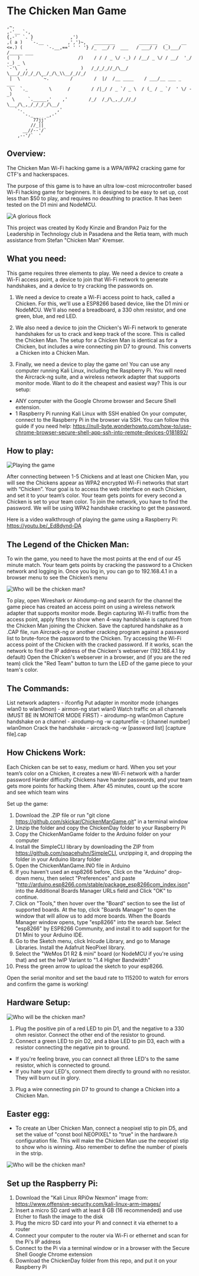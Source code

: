 The Chicken Man Game
======
    ,~.
    ,-'__ `-,
    {,-'  `. }              ,')
    ,( a )   `-.__         ,',')~,   ________         _______   _     __         
    <=.) (         `-.__,==' ' ' '} /_  __/ /  ___   / ___/ /  (_)___/ /_____ ___     
    (   )                      /)    / / / _ \/ -_) / /__/ _ \/ / __/  '_/ -_) _ \    
    `-'\   ,                    )   /_/_/_//_/\__/  \___/_//_/_/\__/_/\_\\__/_//_/    
     |  \        `~.        /        /  |/  /__ ____    / ___/__ ___ _  ___          
     \   `._        \      /        / /|_/ / _ `/ _ \  / (_ / _ `/  ' \/ -_)         
      \     `._____,'    ,'        /_/  /_/\_,_/_//_/  \___/\_,_/_/_/_/\__/          
       `-.             ,'
          `-._     _,-'
              77jj'
             //_||
          __//--'/`      
        ,--'/`  '

## Overview:

The Chicken Man Wi-Fi hacking game is a WPA/WPA2 cracking game for CTF's and hackerspaces.

The purpose of this game is to have an ultra low-cost microcontroller based Wi-Fi hacking game for beginners. It is designed to be easy to set up, cost less than $50 to play, and requires no deauthing to practice. It has been tested on the D1 mini and NodeMCU.

![A glorious flock](
https://media.giphy.com/media/XErcue5rxXKBdbw6u6/giphy.gif "PCC Hardware Setup")

This project was created by Kody Kinzie and Brandon Paiz for the Leadership in Technology club in Pasadena and the Retia team, with much assistance from Stefan "Chicken Man" Kremser. 


## What you need:

This game requires three elements to play. We need a device to create a Wi-Fi access point, a device to join that Wi-Fi network to generate handshakes, and a device to try cracking the passwords on.

1) We need a device to create a Wi-Fi access point to hack, called a Chicken. For this, we'll use a ESP8266 based device, like the D1 mini or NodeMCU. We'll also need a breadboard, a 330 ohm resistor, and one green, blue, and red LED.

2) We also need a device to join the Chicken's Wi-Fi network to generate handshakes for us to crack and keep track of the score. This is called the Chicken Man. The setup for a Chicken Man is identical as for a Chicken, but includes a wire connecting pin D7 to ground. This converts a Chicken into a Chicken Man.

3) Finally, we need a device to play the game on! You can use any computer running Kali Linux, including the Raspberry Pi. You will need the Aircrack-ng suite, and a wireless network adapter that supports monitor mode. Want to do it the cheapest and easiest way? This is our setup:
* ANY computer with the Google Chrome browser and Secure Shell extension.
* 1 Raspberry Pi running Kali Linux with SSH enabled
On your computer, connect to the Raspberry Pi in the browser via SSH. You can follow this guide if you need help: https://null-byte.wonderhowto.com/how-to/use-chrome-browser-secure-shell-app-ssh-into-remote-devices-0181892/

## How to play:

![Playing the game](https://i.imgur.com/uXYOqcX.jpg "The Chicken Man Game at PCC!")

After connecting between 1-5 Chickens and at least one Chicken Man, you will see the Chickens appear as WPA2 encrypted Wi-Fi networks that start with “Chicken”.
Your goal is to access the web interface on each Chicken, and set it to your team’s color.
Your team gets points for every second a Chicken is set to your team color.
To join the network, you have to find the password. We will be using WPA2 handshake cracking to get the password.

Here is a video walkthrough of playing the game using a Raspberry Pi: https://youtu.be/_Ed8dynd-DA

## The Legend of the Chicken Man:

To win the game, you need to have the most points at the end of our 45 minute match.
Your team gets points by cracking the password to a Chicken network and logging in. Once you log in, you can go to 192.168.4.1 in a browser menu to see the Chicken’s menu

![Who will be the chicken man?](https://i.imgur.com/CWArhK1.jpg "Set your team color!")

To play, open Wireshark or Airodump-ng and search for the channel the game piece has created an access point on using a wireless network adapter that supports monitor mode.
Begin capturing Wi-Fi traffic from the access point, apply filters to show when 4-way handshake is captured from the Chicken Man joining the Chicken.
Save the captured handshake as a .CAP file, run Aircrack-ng or another cracking program against a password list to brute-force the password to the Chicken.
Try accessing the Wi-Fi access point of the Chicken with the cracked password. If it works, scan the network to find the IP address of the Chicken's webserver (192.168.4.1 by default)
Open the Chicken's webserver in a browser, and (if you are the red team) click the "Red Team" button to turn the LED of the game piece to your team's color.

## The Commands:

List network adapters - ifconfig
Put adapter in monitor mode (changes wlan0 to wlan0mon) - airmon-ng start wlan0
Watch traffic on all channels (MUST BE IN MONITOR MODE FIRST) - airodump-ng wlan0mon
Capture handshake on a channel - airodump-ng -w capturefile -c [channel number] wlan0mon
Crack the handshake - aircrack-ng -w [password list] [capture file].cap

## How Chickens Work:

Each Chicken can be set to easy, medium or hard.
When you set your team’s color on a Chicken, it creates a new Wi-Fi network with a harder password
Harder difficulty Chickens have harder passwords, and your team gets more points for hacking them.
After 45 minutes, count up the score and see which team wins

Set up the game:
1) Download the .ZIP file or run "git clone https://github.com/skickar/ChickenManGame.git" in a terminal window
2) Unzip the folder and copy the ChickenDay folder to your Raspberry Pi
3) Copy the ChickenManGame folder to the Arduino folder on your computer
4) Install the SimpleCLI library by downloading the ZIP from https://github.com/spacehuhn/SimpleCLI, unzipping it, and dropping the folder in your Arduino library folder
5) Open the ChickenManGame.INO file in Arduino
6) If you haven't used an esp8266 before, Click on the "Arduino" drop-down menu, then select "Preferences" and paste "http://arduino.esp8266.com/stable/package_esp8266com_index.json" into the Additional Boards Manager URLs field and Click "OK" to continue.
7) Click on "Tools," then hover over the "Board" section to see the list of supported boards. At the top, click "Boards Manager" to open the window that will allow us to add more boards. When the Boards Manager window opens, type "esp8266" into the search bar. Select "esp8266" by ESP8266 Community, and install it to add support for the D1 Mini to your Arduino IDE.
8) Go to the Sketch menu, click Inlcude Library, and go to Manage Libraries. Install the Adafruit NeoPixel library.
9) Select the "WeMos D1 R2 & mini" board (or NodeMCU if you're using that) and set the IwIP Variant to "1.4 Higher Bandwidth"
10) Press the green arrow to upload the sketch to your esp8266.

Open the serial monitor and set the baud rate to 115200 to watch for errors and confirm the game is working!

## Hardware Setup:

![Who will be the chicken man?](https://i.imgur.com/WOdqsh2.jpg "WHO WILL BE THE CHICKEN MAN")


1) Plug the positive pin of a red LED to pin D1, and the negative to a 330 ohm resistor. Connect the other end of the resistor to ground.
2) Connect a green LED to pin D2, and a blue LED to pin D3, each with a resistor connecting the negative pin to ground.
* If you're feeling brave, you can connect all three LED's to the same resistor, which is connected to ground.
* If you hate your LED's, connect them directly to ground with no resistor. They will burn out in glory.
3) Plug a wire connecting pin D7 to ground to change a Chicken into a Chicken Man.

## Easter egg:
* To create an Uber Chicken Man, connect a neopixel stip to pin D5, and set the value of "const bool NEOPIXEL" to "true" in the hardware.h configuration file. This will make the Chicken Man use the neopixel stip to show who is winning. Also remember to define the number of pixels in the strip.

![Who will be the chicken man?](https://media.giphy.com/media/hQtpKVKeEYXtu4Ji8u/giphy.gif "WHO WILL BE THE CHICKEN MAN")


## Set up the Raspberry Pi:

1) Download the "Kali Linux RPi0w Nexmon" image from: https://www.offensive-security.com/kali-linux-arm-images/
2) Insert a micro SD card with at least 8 GB (16 recommended) and use Etcher to flash the image to the disk
3) Plug the micro SD card into your Pi and connect it via ethernet to a router
4) Connect your computer to the router via Wi-Fi or ethernet and scan for the Pi's IP address
5) Connect to the Pi via a terminal window or in a browser with the Secure Shell Google Chrome extension
6) Download the ChickenDay folder from this repo, and put it on your Raspberry Pi

